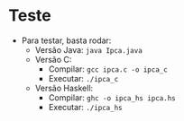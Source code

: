 # Teste

* Para testar, basta rodar:
    * Versão Java: `java Ipca.java`
    * Versão C: 
        * Compilar: `gcc ipca.c -o ipca_c` 
        * Executar: `./ipca_c`
    * Versão Haskell:
        * Compilar: `ghc -o ipca_hs ipca.hs`
        * Executar: `./ipca_hs`